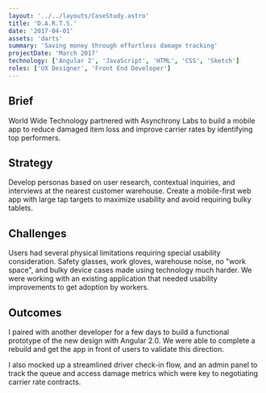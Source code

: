 ```yaml
---
layout: '../../layouts/CaseStudy.astro'
title: 'D.A.R.T.S.'
date: '2017-04-01'
assets: 'darts'
summary: 'Saving money through effortless damage tracking'
projectDate: 'March 2017'
technology: ['Angular 2', 'JavaScript', 'HTML', 'CSS', 'Sketch']
roles: ['UX Designer', 'Front End Developer']
---
```


## Brief

World Wide Technology partnered with Asynchrony Labs to build a mobile app to reduce damaged item loss and improve carrier rates by identifying top performers.

## Strategy

Develop personas based on user research, contextual inquiries, and interviews at the nearest customer warehouse. Create a mobile-first web app with large tap targets to maximize usability and avoid requiring bulky tablets.

## Challenges

Users had several physical limitations requiring special usability consideration. Safety glasses, work gloves, warehouse noise, no "work space", and bulky device cases made using technology much harder. We were working with an existing application that needed usability improvements to get adoption by workers.

## Outcomes

I paired with another developer for a few days to build a functional prototype of the new design with Angular 2.0. We were able to complete a rebuild and get the app in front of users to validate this direction.

I also mocked up a streamlined driver check-in flow, and an admin panel to track the queue and access damage metrics which were key to negotiating carrier rate contracts.

